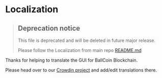 # Localization

> ## Deprecation notice
>
> This file is deprecated and will be deleted in future major release.
>
> Please follow the Localization from main repo [README.md](https://github.com/Ball-Network/ballcoin-blockchain-gui)

Thanks for helping to translate the GUI for BallCoin Blockchain.

Please head over to our [Crowdin project](https://crowdin.com/project/ballcoin-blockchain/) and add/edit translations there.
